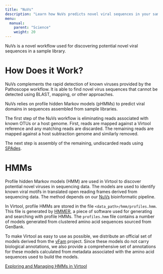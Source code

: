 ```yaml
---
title: "NuVs"
description: "Learn how NuVs predicts novel viral sequences in your sample."
menu:
  manual:
    parent: "Science"
    weight: 20
---
```


NuVs is a novel workflow used for discovering potential novel viral sequences in a sample library.

# How Does it Work?

NuVs complements the rapid detection of known viruses provided by the Pathoscope workflow. It is able to find novel virus sequences that cannot be detected using BLAST, mapping, or other approaches.

NuVs relies on profile hidden Markov models (pHMMs) to predict viral domains in sequences assembled from sample libraries.

The first step of the NuVs workflow is eliminating reads associated with known OTUs or a host genome. First, reads are mapped against a Virtool reference and any matching reads are discarded. The remaining reads are mapped against a host subtraction genome and similarly removed.

The next step is assembly of the remaining, undiscarded reads using [SPAdes](http://cab.spbu.ru/software/spades).

# HMMs

Profile hidden Markov models (HMM) are used in Virtool to discover potential novel viruses in sequencing data. The models are used to identify known viral motifs in translated open reading frames derived from sequencing data. The method depends on our [NuVs](https://github.com/virtool/nuvs) bioinformatic pipeline.

In Virtool, profile HMMs are stored in the file `<data_path>/hmm/profiles.hmm`. This file is generated by [HMMER](http://hmmer.org), a piece of software used for generating and searching with profile HMMs. The `profiles.hmm` file contains a number of models generated from clustered amino acid sequences sourced from GenBank.

To make Virtool as easy to use as possible, we distribute an official set of models derived from the [vFam](http://derisilab.ucsf.edu/software/vFam/) project. Since these models do not carry biological annotations, we also provide a comprehensive set of annotations for these models calculated from metadata associated with the amino acid sequences used to build the models.

[Exploring and Managing HMMs in Virtool](/docs/manual/ug_hmms)
